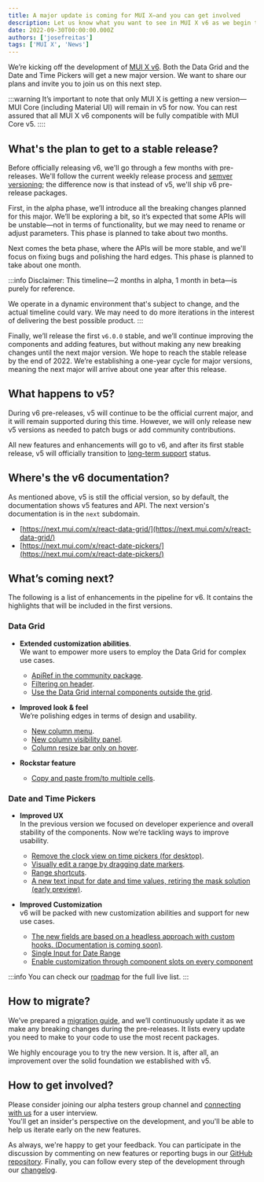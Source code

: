 ```yaml
---
title: A major update is coming for MUI X—and you can get involved
description: Let us know what you want to see in MUI X v6 as we begin the alpha phase of development.
date: 2022-09-30T00:00:00.000Z
authors: ['josefreitas']
tags: ['MUI X', 'News']
---
```


We’re kicking off the development of [MUI X v6](https://github.com/mui/mui-x/releases/tag/v6.0.0-alpha.0). Both the Data Grid and the Date and Time Pickers will get a new major version. We want to share our plans and invite you to join us on this next step.

:::warning
It’s important to note that only MUI X is getting a new version—MUI Core (including Material UI) will remain in v5 for now.
You can rest assured that all MUI X v6 components will be fully compatible with MUI Core v5.
::::

## What's the plan to get to a stable release?

Before officially releasing v6, we'll go through a few months with pre-releases. We'll follow the current weekly release process and [semver versioning](https://semver.org/); the difference now is that instead of v5, we'll ship v6 pre-release packages.

First, in the alpha phase, we’ll introduce all the breaking changes planned for this major. We’ll be exploring a bit, so it’s expected that some APIs will be unstable—not in terms of functionality, but we may need to rename or adjust parameters. This phase is planned to take about two months.

Next comes the beta phase, where the APIs will be more stable, and we'll focus on fixing bugs and polishing the hard edges. This phase is planned to take about one month.

:::info
Disclaimer: This timeline—2 months in alpha, 1 month in beta—is purely for reference.

We operate in a dynamic environment that's subject to change, and the actual timeline could vary.
We may need to do more iterations in the interest of delivering the best possible product.
:::

Finally, we’ll release the first `v6.0.0` stable, and we’ll continue improving the components and adding features, but without making any new breaking changes until the next major version.
We hope to reach the stable release by the end of 2022.
We’re establishing a one-year cycle for major versions, meaning the next major will arrive about one year after this release.

## What happens to v5?

During v6 pre-releases, v5 will continue to be the official current major, and it will remain supported during this time.
However, we will only release new v5 versions as needed to patch bugs or add community contributions.

All new features and enhancements will go to v6, and after its first stable release, v5 will officially transition to [long-term support](https://mui.com/versions/#long-term-support-lts) status.

## Where's the v6 documentation?

As mentioned above, v5 is still the official version, so by default, the documentation shows v5 features and API.
The next version's documentation is in the `next` subdomain.

- [https://next.mui.com/x/react-data-grid/](https://next.mui.com/x/react-data-grid/)
- [https://next.mui.com/x/react-date-pickers/](https://next.mui.com/x/react-date-pickers/)

## What’s coming next?

The following is a list of enhancements in the pipeline for v6. It contains the highlights that will be included in the first versions.

### Data Grid

- **Extended customization abilities**.  
   We want to empower more users to employ the Data Grid for complex use cases.

  - [ApiRef in the community package](https://github.com/mui/mui-x/issues/6147).
  - [Filtering on header](https://github.com/mui/mui-x/issues/6247).
  - [Use the Data Grid internal components outside the grid](https://github.com/mui/mui-x/issues/2522).

- **Improved look & feel**  
   We’re polishing edges in terms of design and usability.

  - [New column menu](https://github.com/mui/mui-x/issues/4929).
  - [New column visibility panel](https://github.com/mui/mui-x/issues/5700).
  - [Column resize bar only on hover](https://github.com/mui/mui-x/issues/1623).

- **Rockstar feature**
  - [Copy and paste from/to multiple cells](https://github.com/mui/mui-x/issues/199).

### Date and Time Pickers

- **Improved UX**  
   In the previous version we focused on developer experience and overall stability of the components. Now we’re tackling ways to improve usability.

  - [Remove the clock view on time pickers (for desktop)](https://github.com/mui/mui-x/issues/4483).
  - [Visually edit a range by dragging date markers](https://github.com/mui/mui-x/issues/5311).
  - [Range shortcuts](https://github.com/mui/mui-x/issues/4563).
  - [A new text input for date and time values, retiring the mask solution (early preview)](https://next.mui.com/x/react-date-pickers/date-field/).

- **Improved Customization**  
   v6 will be packed with new customization abilities and support for new use cases.
  - [The new fields are based on a headless approach with custom hooks. (Documentation is coming soon)](https://next.mui.com/x/react-date-pickers/date-field/#headless-usage).
  - [Single Input for Date Range](https://github.com/mui/mui-x/issues/5193)
  - [Enable customization through component slots on every component](https://github.com/mui/mui-x/issues/4466)

:::info
You can check our [roadmap](https://github.com/mui/mui-x/projects/1) for the full live list.
:::

## How to migrate?

We’ve prepared a [migration guide](https://deploy-preview-6235--material-ui-x.netlify.app/x/react-data-grid/migration-v5/), and we’ll continuously update it as we make any breaking changes during the pre-releases. It lists every update you need to make to your code to use the most recent packages.

We highly encourage you to try the new version. It is, after all, an improvement over the solid foundation we established with v5.

## How to get involved?

Please consider joining our alpha testers group channel and [connecting with us](https://forms.gle/vsBv6CLPz9h57xg8A) for a user interview.  
You'll get an insider's perspective on the development, and you'll be able to help us iterate early on the new features.

As always, we're happy to get your feedback. You can participate in the discussion by commenting on new features or reporting bugs in our [GitHub repository](https://github.com/mui/mui-x/issues/new/choose). Finally, you can follow every step of the development through our [changelog](https://github.com/mui/mui-x/releases).
